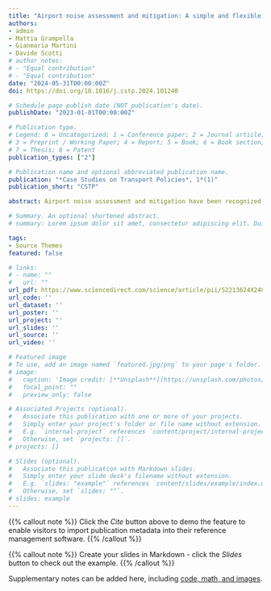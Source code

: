 ```yaml
---
title: "Airport noise assessment and mitigation: A simple and flexible methodology"
authors:
- admin
- Mattia Grampella
- Gianmaria Martini
- Davide Scotti
# author_notes:
# - "Equal contribution"
# - "Equal contribution"
date: "2024-05-31T00:00:00Z"
doi: https://doi.org/10.1016/j.cstp.2024.101240

# Schedule page publish date (NOT publication's date).
publishDate: "2023-01-01T00:00:00Z"

# Publication type.
# Legend: 0 = Uncategorized; 1 = Conference paper; 2 = Journal article;
# 3 = Preprint / Working Paper; 4 = Report; 5 = Book; 6 = Book section;
# 7 = Thesis; 8 = Patent
publication_types: ["2"]

# Publication name and optional abbreviated publication name.
publication: "*Case Studies on Transport Policies*, 1*(1)"
publication_short: "CSTP"

abstract: Airport noise assessment and mitigation have been recognized as major challenges in the current civil aviation context. This paper aims to provide a general, simple, and flexible methodology to approximate airport noise-influenced zones and quantify the social cost of noise pollution. The proposed methodology performs this assessment without the need for specific software, monitoring stations, and sophisticated data. Airport noise-influenced zones are estimated by relying on publicly available aircraft certification data, while the social cost of such estimation is computed by taking into account the distribution of residential units located within zones affected by noise. We present an application of this method to a group of Italian and Spanish airports, as well as possible beneficial policy interventions in terms of minimization of noise impact on the population living in the airport neighborhoods. In addition, possible mitigation policies are presented in the form of noise surcharges applied to different aircraft categories.

# Summary. An optional shortened abstract.
# summary: Lorem ipsum dolor sit amet, consectetur adipiscing elit. Duis posuere tellus ac convallis placerat. Proin tincidunt magna sed ex sollicitudin condimentum.

tags:
- Source Themes
featured: false

# links:
# - name: ""
#   url: ""
url_pdf: https://www.sciencedirect.com/science/article/pii/S2213624X24000956
url_code: ''
url_dataset: ''
url_poster: ''
url_project: ''
url_slides: ''
url_source: ''
url_video: ''

# Featured image
# To use, add an image named `featured.jpg/png` to your page's folder. 
# image:
#   caption: 'Image credit: [**Unsplash**](https://unsplash.com/photos/jdD8gXaTZsc)'
#   focal_point: ""
#   preview_only: false

# Associated Projects (optional).
#   Associate this publication with one or more of your projects.
#   Simply enter your project's folder or file name without extension.
#   E.g. `internal-project` references `content/project/internal-project/index.md`.
#   Otherwise, set `projects: []`.
# projects: []

# Slides (optional).
#   Associate this publication with Markdown slides.
#   Simply enter your slide deck's filename without extension.
#   E.g. `slides: "example"` references `content/slides/example/index.md`.
#   Otherwise, set `slides: ""`.
# slides: example
---
```


{{% callout note %}}
Click the *Cite* button above to demo the feature to enable visitors to import publication metadata into their reference management software.
{{% /callout %}}

{{% callout note %}}
Create your slides in Markdown - click the *Slides* button to check out the example.
{{% /callout %}}

Supplementary notes can be added here, including [code, math, and images](https://wowchemy.com/docs/writing-markdown-latex/).
